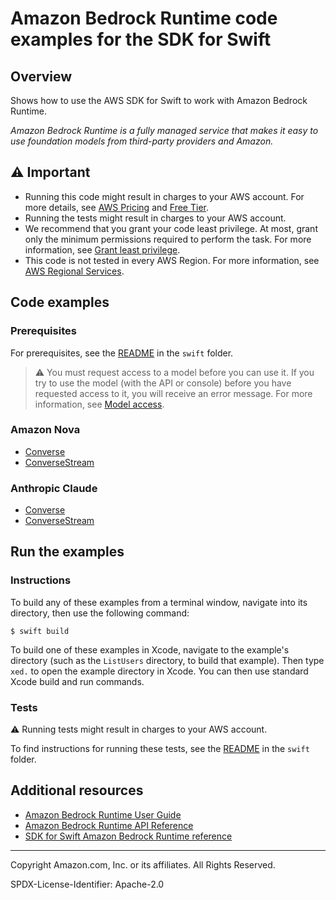 # Amazon Bedrock Runtime code examples for the SDK for Swift

## Overview

Shows how to use the AWS SDK for Swift to work with Amazon Bedrock Runtime.

<!--custom.overview.start-->
<!--custom.overview.end-->

_Amazon Bedrock Runtime is a fully managed service that makes it easy to use foundation models from third-party providers and Amazon._

## ⚠ Important

* Running this code might result in charges to your AWS account. For more details, see [AWS Pricing](https://aws.amazon.com/pricing/) and [Free Tier](https://aws.amazon.com/free/).
* Running the tests might result in charges to your AWS account.
* We recommend that you grant your code least privilege. At most, grant only the minimum permissions required to perform the task. For more information, see [Grant least privilege](https://docs.aws.amazon.com/IAM/latest/UserGuide/best-practices.html#grant-least-privilege).
* This code is not tested in every AWS Region. For more information, see [AWS Regional Services](https://aws.amazon.com/about-aws/global-infrastructure/regional-product-services).

<!--custom.important.start-->
<!--custom.important.end-->

## Code examples

### Prerequisites

For prerequisites, see the [README](../../README.md#Prerequisites) in the `swift` folder.


<!--custom.prerequisites.start-->
> ⚠ You must request access to a model before you can use it. If you try to use the model (with the API or console)
> before you have requested access to it, you will receive an error message. For more information,
> see [Model access](https://docs.aws.amazon.com/bedrock/latest/userguide/model-access.html).
<!--custom.prerequisites.end-->
### Amazon Nova

- [Converse](models/amazon-nova/amazon-nova-text/Sources/Converse/main.swift#L4)
- [ConverseStream](models/amazon-nova/amazon-nova-text/Sources/ConverseStream/main.swift#L4)

### Anthropic Claude

- [Converse](models/anthropic_claude/Sources/Converse/main.swift#L4)
- [ConverseStream](models/anthropic_claude/Sources/ConverseStream/main.swift#L4)


<!--custom.examples.start-->
<!--custom.examples.end-->

## Run the examples

### Instructions

To build any of these examples from a terminal window, navigate into its
directory, then use the following command:

```
$ swift build
```

To build one of these examples in Xcode, navigate to the example's directory
(such as the `ListUsers` directory, to build that example). Then type `xed.`
to open the example directory in Xcode. You can then use standard Xcode build
and run commands.

<!--custom.instructions.start-->
<!--custom.instructions.end-->



### Tests

⚠ Running tests might result in charges to your AWS account.


To find instructions for running these tests, see the [README](../../README.md#Tests)
in the `swift` folder.



<!--custom.tests.start-->
<!--custom.tests.end-->

## Additional resources

- [Amazon Bedrock Runtime User Guide](https://docs.aws.amazon.com/bedrock/latest/userguide/what-is-bedrock.html)
- [Amazon Bedrock Runtime API Reference](https://docs.aws.amazon.com/bedrock/latest/APIReference/welcome.html)
- [SDK for Swift Amazon Bedrock Runtime reference](https://sdk.amazonaws.com/swift/api/awsbedrockruntime/latest/documentation/awsbedrockruntime)

<!--custom.resources.start-->
<!--custom.resources.end-->

---

Copyright Amazon.com, Inc. or its affiliates. All Rights Reserved.

SPDX-License-Identifier: Apache-2.0
